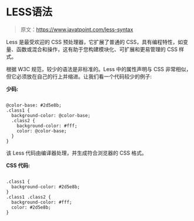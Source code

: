 # LESS语法

> 原文：<https://www.javatpoint.com/less-syntax>

Less 是最受欢迎的 CSS 预处理器，它扩展了普通的 CSS，具有编程特性，如变量、函数或混合和操作，这有助于您构建模块化、可扩展和更易管理的 CSS 样式。

根据 W3C 规范，较少的语法是非标准的。Less 中的属性声明与 CSS 非常相似，但它必须放在自己的行上并缩进。让我们看一个代码较少的例子:

**少码:**

```

@color-base: #2d5e8b;
.class1 {
  background-color: @color-base;
  .class2 {
    background-color: #fff;
    color: @color-base;
  }
} 

```

该 Less 代码由编译器处理，并生成符合浏览器的 CSS 格式。

**CSS 代码:**

```

.class1 {
  background-color: #2d5e8b;
}
.class1 .class2 {
  background-color: #fff;
  color: #2d5e8b;
} 

```